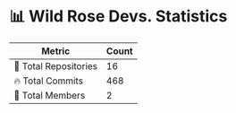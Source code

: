 # 📊 Wild Rose Devs. Statistics

| Metric            | Count |
|------------------|------|
| 📂 Total Repositories | 16 |
| 🔥 Total Commits   | 468 |
| 👥 Total Members   | 2 |

